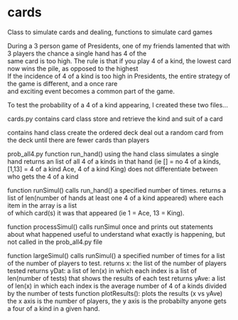 # cards
Class to simulate cards and dealing, functions to simulate card games

During a 3 person game of Presidents, one of my friends lamented that with 3 players the chance a single hand has 4 of the\
same card is too high. The rule is that if you play 4 of a kind, the lowest card now wins the pile, as opposed to the highest\
If the incidence of 4 of a kind is too high in Presidents, the entire strategy of the game is different, and a once rare\
and exciting event becomes a common part of the game.

To test the probability of a 4 of a kind appearing, I created these two files...

cards.py
  contains card class
     store and retrieve the kind and suit of a card
     
  contains hand class
    create the ordered deck
    deal out a random card from the deck until there are fewer cards than players
    
    
prob_all4.py
  function run_hand()
    using the hand class simulates a single hand
    returns an list of all 4 of a kinds in that hand (ie [] = no 4 of a kinds, [1,13] = 4 of a kind Ace, 4 of a kind King)
    does not differentiate between who gets the 4 of a kind
    
  function runSimul()
    calls run_hand() a specified number of times.
    returns a list of len(number of hands at least one 4 of a kind appeared) where each item in the array is a list\
    of which card(s) it was that appeared (ie 1 = Ace, 13 = King).
    
  function processSimul()
    calls runSimul once and prints out statements about what happened
    useful to understand what exactly is happening, but not called in the prob_all4.py file
   
   function largeSimul()
    calls runSimul() a specified number of times for a list of the number of players to test.
    returns x: the list of the number of players tested
    returns yDat: a list of len(x) in which each index is a list of len(number of tests) that shows the results of each test
    returns yAve: a list of len(x) in which each index is the average number of 4 of a kinds divided by the number of tests
   function plotResults():
     plots the results (x vs yAve)
     the x axis is the number of players, the y axis is the probabilty anyone gets a four of a kind in a given hand.
    
  
     
   
